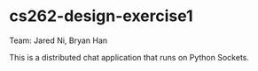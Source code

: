 # cs262-design-exercise1

Team: Jared Ni, Bryan Han

This is a distributed chat application that runs on Python Sockets. 
